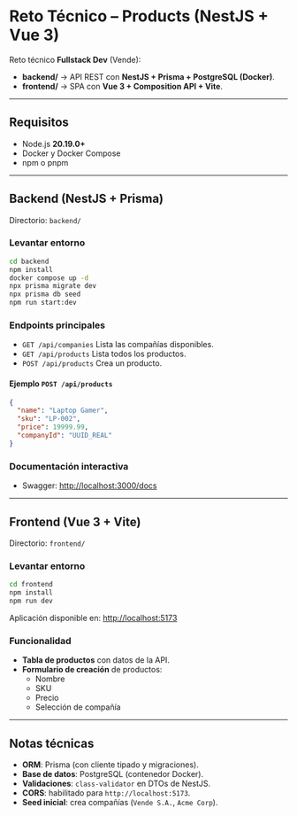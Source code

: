 # Reto Técnico – Products (NestJS + Vue 3)

Reto técnico **Fullstack Dev** (Vende):

- **backend/** → API REST con **NestJS + Prisma + PostgreSQL (Docker)**.
- **frontend/** → SPA con **Vue 3 + Composition API + Vite**.

---

## Requisitos
- Node.js **20.19.0+** 
- Docker y Docker Compose
- npm o pnpm

---

## Backend (NestJS + Prisma)
Directorio: `backend/`

### Levantar entorno
```bash
cd backend
npm install
docker compose up -d
npx prisma migrate dev
npx prisma db seed
npm run start:dev
```

### Endpoints principales
- `GET /api/companies`  Lista las compañías disponibles.
- `GET /api/products`  Lista todos los productos.
- `POST /api/products`  Crea un producto.

#### Ejemplo `POST /api/products`
```json
{
  "name": "Laptop Gamer",
  "sku": "LP-002",
  "price": 19999.99,
  "companyId": "UUID_REAL"
}
```

### Documentación interactiva
- Swagger: [http://localhost:3000/docs](http://localhost:3000/docs)

---

## Frontend (Vue 3 + Vite)
Directorio: `frontend/`

### Levantar entorno
```bash
cd frontend
npm install
npm run dev
```

Aplicación disponible en: [http://localhost:5173](http://localhost:5173)

### Funcionalidad
- **Tabla de productos** con datos de la API.
- **Formulario de creación** de productos:
  - Nombre
  - SKU
  - Precio
  - Selección de compañía

---

## Notas técnicas
- **ORM**: Prisma (con cliente tipado y migraciones).
- **Base de datos**: PostgreSQL (contenedor Docker).
- **Validaciones**: `class-validator` en DTOs de NestJS.
- **CORS**: habilitado para `http://localhost:5173`.
- **Seed inicial**: crea compañías (`Vende S.A.`, `Acme Corp`).

